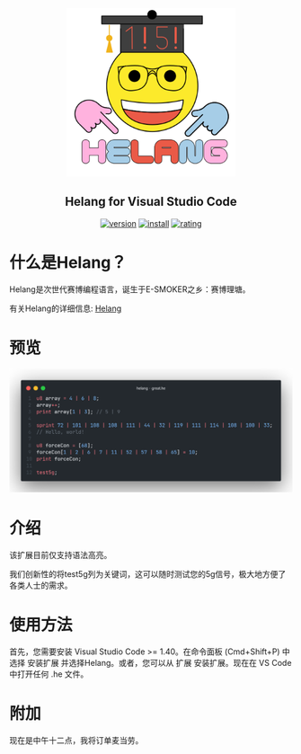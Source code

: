 <p align="center">
   <a href="https://space.bilibili.com/163637592" target="_blank" rel="noopener noreferrer">
      <img width="300" src="/images/logo.png" alt="Logo">
      
   </a>
</p>
<h2 align="center">Helang for Visual Studio Code</h2>

<p align=center>
<a href="#"><img alt="version" src="https://vsmarketplacebadge.apphb.com/version/glut410.vscode-helang.svg"></a>
<a href="#"><img alt="install" src="https://vsmarketplacebadge.apphb.com/installs/glut410.vscode-helang.svg"></a>
<a href="#"><img alt="rating" src="https://vsmarketplacebadge.apphb.com/rating-star/glut410.vscode-helang.svg"></a>

# 什么是Helang？

Helang是次世代赛博编程语言，诞生于E-SMOKER之乡：赛博理塘。

有关Helang的详细信息: [Helang](https://github.com/kifuan/helang)

# 预览
<div align=center>
<img src="/images/preview.png"/>
</div>

# 介绍
该扩展目前仅支持语法高亮。

我们创新性的将test5g列为关键词，这可以随时测试您的5g信号，极大地方便了各类人士的需求。

# 使用方法
首先，您需要安装 Visual Studio Code >= 1.40。在命令面板 (Cmd+Shift+P) 中选择 安装扩展 并选择Helang。或者，您可以从 扩展 安装扩展。现在在 VS Code 中打开任何 .he 文件。
# 附加

现在是中午十二点，我将订单麦当劳。

